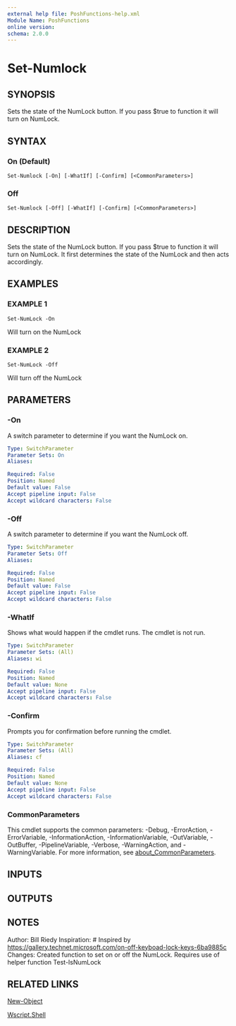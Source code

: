 ```yaml
---
external help file: PoshFunctions-help.xml
Module Name: PoshFunctions
online version:
schema: 2.0.0
---
```


# Set-Numlock

## SYNOPSIS
Sets the state of the NumLock button.
If you pass $true to function it will turn on NumLock.

## SYNTAX

### On (Default)
```
Set-Numlock [-On] [-WhatIf] [-Confirm] [<CommonParameters>]
```

### Off
```
Set-Numlock [-Off] [-WhatIf] [-Confirm] [<CommonParameters>]
```

## DESCRIPTION
Sets the state of the NumLock button.
If you pass $true to function it will turn on NumLock.
It first determines the state of the NumLock and then acts accordingly.

## EXAMPLES

### EXAMPLE 1
```
Set-NumLock -On
```

Will turn on the NumLock

### EXAMPLE 2
```
Set-NumLock -Off
```

Will turn off the NumLock

## PARAMETERS

### -On
A switch parameter to determine if you want the NumLock on.

```yaml
Type: SwitchParameter
Parameter Sets: On
Aliases:

Required: False
Position: Named
Default value: False
Accept pipeline input: False
Accept wildcard characters: False
```

### -Off
A switch parameter to determine if you want the NumLock off.

```yaml
Type: SwitchParameter
Parameter Sets: Off
Aliases:

Required: False
Position: Named
Default value: False
Accept pipeline input: False
Accept wildcard characters: False
```

### -WhatIf
Shows what would happen if the cmdlet runs.
The cmdlet is not run.

```yaml
Type: SwitchParameter
Parameter Sets: (All)
Aliases: wi

Required: False
Position: Named
Default value: None
Accept pipeline input: False
Accept wildcard characters: False
```

### -Confirm
Prompts you for confirmation before running the cmdlet.

```yaml
Type: SwitchParameter
Parameter Sets: (All)
Aliases: cf

Required: False
Position: Named
Default value: None
Accept pipeline input: False
Accept wildcard characters: False
```

### CommonParameters
This cmdlet supports the common parameters: -Debug, -ErrorAction, -ErrorVariable, -InformationAction, -InformationVariable, -OutVariable, -OutBuffer, -PipelineVariable, -Verbose, -WarningAction, and -WarningVariable. For more information, see [about_CommonParameters](http://go.microsoft.com/fwlink/?LinkID=113216).

## INPUTS

## OUTPUTS

## NOTES
Author:      Bill Riedy
Inspiration: # Inspired by https://gallery.technet.microsoft.com/on-off-keyboad-lock-keys-6ba9885c
Changes:     Created function to set on or off the NumLock.
Requires use of helper function Test-IsNumLock

## RELATED LINKS

[New-Object]()

[Wscript.Shell]()

